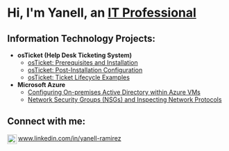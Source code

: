 <h1>Hi, I'm Yanell, an <a href="www.linkedin.com/in/yanell-ramirez">IT Professional</a></h1>

<h2> Information Technology Projects:</h2>

- <b>osTicket (Help Desk Ticketing System)</b>
  - [osTicket: Prerequisites and Installation](https://github.com/YanellRamirez/osticket-prereqs)
  - [osTicket: Post-Installation Configuration](https://github.com/YanellRamirez/post-install-config)
  - [osTicket: Ticket Lifecycle Examples](https://github.com/YanellRamirez/ticket-lifecycle)
- <b>Microsoft Azure</b>
  - [Configuring On-premises Active Directory within Azure VMs](https://github.com/YanellRamirez/configure-ad)
  - [Network Security Groups (NSGs) and Inspecting Network Protocols](https://github.com/YanellRamirez/azure-network-protocols)

<h2>Connect with me:</h2>

<img align="left" alt="yanell-ramirez | LinkedIn" width="22px" src="https://cdn.jsdelivr.net/npm/simple-icons@v3/icons/linkedin.svg" /> www.linkedin.com/in/yanell-ramirez

[linkedin]: www.linkedin.com/in/yanell-ramirez
